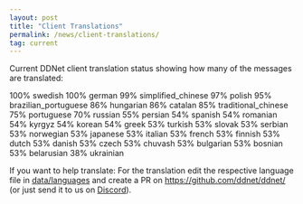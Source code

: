 ```yaml
---
layout: post
title: "Client Translations"
permalink: /news/client-translations/
tag: current
---
```


Current DDNet client translation status showing how many of the messages are translated:

100% swedish
100% german
99% simplified_chinese
97% polish
95% brazilian_portuguese
86% hungarian
86% catalan
85% traditional_chinese
75% portuguese
70% russian
55% persian
54% spanish
54% romanian
54% kyrgyz
54% korean
54% greek
53% turkish
53% slovak
53% serbian
53% norwegian
53% japanese
53% italian
53% french
53% finnish
53% dutch
53% danish
53% czech
53% chuvash
53% bulgarian
53% bosnian
53% belarusian
38% ukrainian

If you want to help translate: For the translation edit the respective language file in [data/languages](https://github.com/ddnet/ddnet/tree/master/data/languages) and create a PR on https://github.com/ddnet/ddnet/ (or just send it to us on [Discord](/discord/)).
